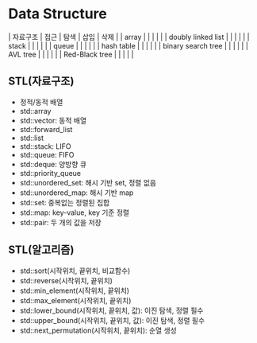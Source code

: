 # Data Structure

| 자료구조 | 접근 | 탐색 | 삽입 | 삭제 |
| array |  |  |  |  |
| doubly linked list |  |  |  |  |
| stack |  |  |  |  |
| queue |  |  |  |  |
| hash table |  |  |  |  |
| binary search tree |  |  |  |  |
| AVL tree |  |  |  |  |
| Red-Black tree |  |  |  |  |

## STL(자료구조)
- 정적/동적 배열
- std::array
- std::vector: 동적 배열
- std::forward_list
- std::list
- std::stack: LIFO
- std::queue: FIFO
- std::deque: 양방향 큐
- std::priority_queue
- std::unordered_set: 해시 기반 set, 정렬 없음
- std::unordered_map: 해시 기반 map
- std::set: 중복없는 정렬된 집합
- std::map: key-value, key 기준 정렬
- std::pair: 두 개의 값을 저장

## STL(알고리즘)
- std::sort(시작위치, 끝위치, 비교함수)
- std::reverse(시작위치, 끝위치)
- std::min_element(시작위치, 끝위치)
- std::max_element(시작위치, 끝위치)
- std::lower_bound(시작위치, 끝위치, 값): 이진 탐색, 정렬 필수
- std::upper_bound(시작위치, 끝위치, 값): 이진 탐색, 정렬 필수
- std::next_permutation(시작위치, 끝위치): 순열 생성
